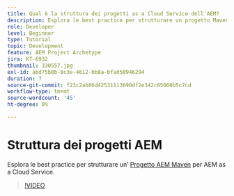 ```yaml
---
title: Qual è la struttura dei progetti as a Cloud Service dell'AEM?
description: Esplora le best practice per strutturare un progetto Maven per AEM as a Cloud Service.
role: Developer
level: Beginner
type: Tutorial
topic: Development
feature: AEM Project Archetype
jira: KT-6932
thumbnail: 330557.jpg
exl-id: abd75b0b-8c3e-4612-bb8a-bfad50946294
duration: 7
source-git-commit: f23c2ab86d42531113690df2e342c65060b5c7cd
workflow-type: tm+mt
source-wordcount: '45'
ht-degree: 0%

---
```


# Struttura dei progetti AEM

Esplora le best practice per strutturare un’ [Progetto AEM Maven](https://experienceleague.adobe.com/docs/experience-manager-cloud-service/implementing/developing/aem-project-content-package-structure.html#developing) per AEM as a Cloud Service.

>[!VIDEO](https://video.tv.adobe.com/v/330557?quality=12&learn=on)
